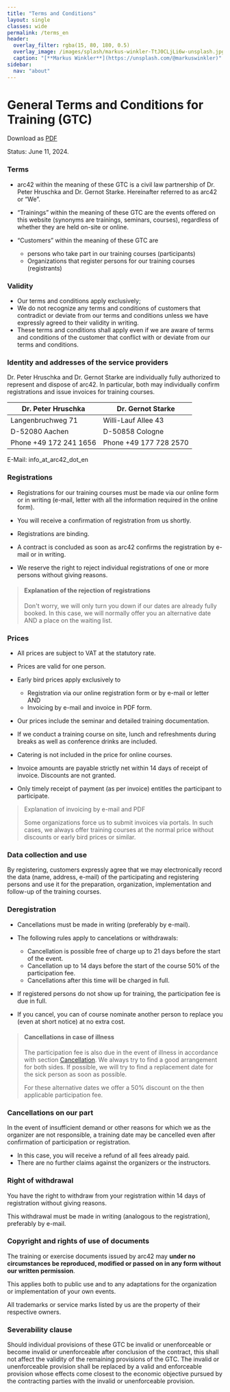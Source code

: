 ```yaml
---
title: "Terms and Conditions"
layout: single
classes: wide
permalink: /terms_en
header:
  overlay_filter: rgba(15, 80, 180, 0.5)
  overlay_image: /images/splash/markus-winkler-TtJ0CLjLi6w-unsplash.jpg
  caption: "[**Markus Winkler**](https://unsplash.com/@markuswinkler)"
sidebar:
  nav: "about"
---
```


# General Terms and Conditions for Training (GTC)
 
Download as [PDF](terms_en.pdf)


Status: June 11, 2024.


### Terms

* arc42 within the meaning of these GTC is a civil law partnership of Dr. Peter Hruschka and Dr. Gernot Starke. Hereinafter referred to as arc42 or “We”.
* “Trainings” within the meaning of these GTC are the events offered on this website (synonyms are trainings, seminars, courses), regardless of whether they are held on-site or online.

* “Customers” within the meaning of these GTC are
  * persons who take part in our training courses (participants)
  * Organizations that register persons for our training courses (registrants)



### Validity

* Our terms and conditions apply exclusively; 
* We do not recognize any terms and conditions of customers that contradict or deviate from our terms and conditions unless we have expressly agreed to their validity in writing.
* These terms and conditions shall apply even if we are aware of terms and conditions of the customer that conflict with or deviate from our terms and conditions.


### Identity and addresses of the service providers

Dr. Peter Hruschka and Dr. Gernot Starke are individually fully authorized to represent and dispose of arc42.  In particular, both may individually confirm registrations and issue invoices for training courses.

| Dr. Peter Hruschka | Dr. Gernot Starke |
| ---- | ---- |
| Langenbruchweg 71 | Willi-Lauf Allee 43 |
| D-52080 Aachen | D-50858 Cologne | 
| Phone +49 172 241 1656 | Phone +49 177 728 2570 |

E-Mail: info_at_arc42_dot_en



### Registrations

* Registrations for our training courses must be made via our online form or in writing (e-mail, letter with all the information required in the online form).

* You will receive a confirmation of registration from us shortly.

* Registrations are binding. 
* A contract is concluded as soon as arc42 confirms the registration by e-mail or in writing.

* We reserve the right to reject individual registrations of one or more persons without giving reasons.

  

>#### Explanation of the rejection of registrations
>
>Don't worry, we will only turn you down if our dates are already fully booked.
>In this case, we will normally offer you an alternative date AND a place on the waiting list.

  

### Prices

  
* All prices are subject to VAT at the statutory rate.
* Prices are valid for one person.
* Early bird prices apply exclusively to 
  * Registration via our online registration form or by e-mail or letter AND
  * Invoicing by e-mail and invoice in PDF form.

* Our prices include the seminar and detailed training documentation.

* If we conduct a training course on site, lunch and refreshments during breaks as well as conference drinks are included.
* Catering is not included in the price for online courses.

* Invoice amounts are payable strictly net within 14 days of receipt of invoice. Discounts are not granted.
* Only timely receipt of payment (as per invoice) entitles the participant to participate.

> Explanation of invoicing by e-mail and PDF
>
> Some organizations force us to submit invoices via portals.
> In such cases, we always offer training courses at the normal price without discounts or early bird prices or similar.

### Data collection and use

By registering, customers expressly agree that we may electronically record the data (name, address, e-mail) of the participating and registering persons and use it for the preparation, organization, implementation and follow-up of the training courses.


### Deregistration


* Cancellations must be made in writing (preferably by e-mail).

* The following rules apply to cancelations or withdrawals:

	* Cancellation is possible free of charge up to 21 days before the start of the event.
	* Cancellation up to 14 days before the start of the course 50% of the participation fee.
	* Cancellations after this time will be charged in full.

* If registered persons do not show up for training, the participation fee is due in full.


* If you cancel, you can of course nominate another person to replace you (even at short notice) at no extra cost. 

  

>#### Cancellations in case of illness
>
> The participation fee is also due in the event of illness in accordance with section [Cancellation](#cancellation).
>We always try to find a good arrangement for both sides. 
>If possible, we will try to find a replacement date for the sick person as soon as possible.
>
>For these alternative dates we offer a 50% discount on the then applicable participation fee.

  
  

### Cancellations on our part

In the event of insufficient demand or other reasons for which we as the organizer are not responsible, a training date may be cancelled even after confirmation of participation or registration.

  
* In this case, you will receive a refund of all fees already paid.
* There are no further claims against the organizers or the instructors.

  

### Right of withdrawal

You have the right to withdraw from your registration within 14 days of registration without giving reasons.


This withdrawal must be made in writing (analogous to the registration), preferably by e-mail.


  

### Copyright and rights of use of documents

  
The training or exercise documents issued by arc42 may **under no circumstances be reproduced, modified or passed on in any form without our written permission**.

This applies both to public use and to any adaptations for the organization or implementation of your own events.

  
All trademarks or service marks listed by us are the property of their respective owners.

### Severability clause

Should individual provisions of these GTC be invalid or unenforceable or become invalid or unenforceable after conclusion of the contract, this shall not affect the validity of the remaining provisions of the GTC. 
The invalid or unenforceable provision shall be replaced by a valid and enforceable provision whose effects come closest to the economic objective pursued by the contracting parties with the invalid or unenforceable provision.

